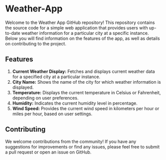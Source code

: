 # Weather-App
Welcome to the Weather App GitHub repository! This repository contains the source code for a simple web application that provides users with up-to-date weather information for a particular city at a specific instance. Below you will find information on the features of the app, as well as details on contributing to the project.

## Features

1. **Current Weather Display:** Fetches and displays current weather data for a specified city at a particular instance.
2. **City Name:** Shows the name of the city for which weather information is displayed.
3. **Temperature:** Displays the current temperature in Celsius or Fahrenheit, depending on user preferences.
4. **Humidity:** Indicates the current humidity level in percentage.
5. **Wind Speed:** Provides the current wind speed in kilometers per hour or miles per hour, based on user settings.

## Contributing

We welcome contributions from the community! If you have any suggestions for improvements or find any issues, please feel free to submit a pull request or open an issue on GitHub.
